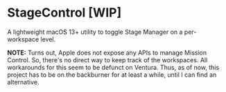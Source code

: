 # StageControl [WIP]
A lightweight macOS 13+ utility to toggle Stage Manager on a per-workspace level.


**NOTE:** Turns out, Apple does not expose any APIs to manage Mission Control. So, there's no direct way to keep track of the workspaces. All workarounds for this seem to be defunct on Ventura. Thus, as of now, this project has to be on the backburner for at least a while, until I can find an alternative.
